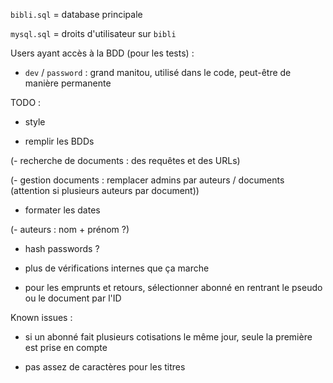`bibli.sql` = database principale

`mysql.sql` = droits d'utilisateur sur `bibli`

Users ayant accès à la BDD (pour les tests) :

- `dev` / `password` : grand manitou, utilisé dans le code, peut-être de manière permanente

TODO :

- style

- remplir les BDDs

(- recherche de documents : des requêtes et des URLs)

(- gestion documents : remplacer admins par auteurs / documents (attention si plusieurs auteurs par document))

- formater les dates

(- auteurs : nom + prénom ?)

- hash passwords ?

- plus de vérifications internes que ça marche

- pour les emprunts et retours, sélectionner abonné en rentrant le pseudo ou le document par l'ID

Known issues :

- si un abonné fait plusieurs cotisations le même jour, seule la première est prise en compte

- pas assez de caractères pour les titres